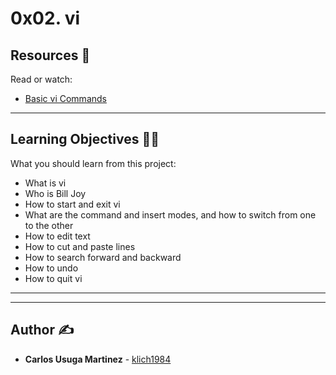# 0x02. vi

## Resources :eyes:
Read or watch:
* [Basic vi Commands](https://intranet.hbtn.io/rltoken/TvhnXN1GAP7Et5OSuceGqw)

---
## Learning Objectives :technologist:
What you should learn from this project:

* What is vi
* Who is Bill Joy
* How to start and exit vi
* What are the command and insert modes, and how to switch from one to the other
* How to edit text
* How to cut and paste lines
* How to search forward and backward
* How to undo
* How to quit vi

---
---

## Author :writing_hand:
* **Carlos Usuga Martinez** - [klich1984](https://github.com/klich1984)
